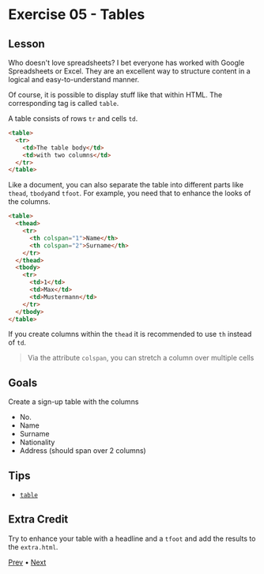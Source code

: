# Exercise 05 - Tables

## Lesson

Who doesn't love spreadsheets? I bet everyone has worked with Google Spreadsheets or Excel.
They are an excellent way to structure content in a logical and easy-to-understand manner.

Of course, it is possible to display stuff like that within HTML. The corresponding tag is called `table`.

A table consists of rows `tr` and cells `td`.

```html
<table>
  <tr>
    <td>The table body</td>
    <td>with two columns</td>
  </tr>
</table>
```

Like a document, you can also separate the table into different parts like `thead`, `tbody`and `tfoot`.
For example, you need that to enhance the looks of the columns.

```html
<table>
  <thead>
    <tr>
      <th colspan="1">Name</th>
      <th colspan="2">Surname</th>
    </tr>
  </thead>
  <tbody>
    <tr>
      <td>1</td>
      <td>Max</td>
      <td>Mustermann</td>
    </tr>
  </tbody>
</table>
```

If you create columns within the `thead` it is recommended to use `th` instead of `td`.

> Via the attribute `colspan`, you can stretch a column over multiple cells

## Goals

Create a sign-up table with the columns

- No.
- Name
- Surname
- Nationality
- Address (should span over 2 columns)

## Tips

- [`table`](https://developer.mozilla.org/en-US/docs/Web/HTML/Element/table)

## Extra Credit

Try to enhance your table with a headline and a `tfoot` and add the results to the `extra.html`.

[Prev](../04/README.md) • [Next](../06/README.md)

